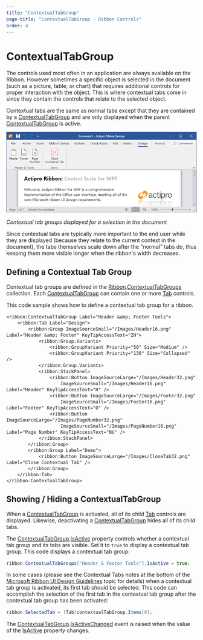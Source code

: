 ```yaml
---
title: "ContextualTabGroup"
page-title: "ContextualTabGroup - Ribbon Controls"
order: 4
---
```

# ContextualTabGroup

The controls used most often in an application are always available on the Ribbon.  However sometimes a specific object is selected in the document (such as a picture, table, or chart) that requires additional controls for proper interaction with the object.  This is where contextual tabs come in since they contain the controls that relate to the selected object.

Contextual tabs are the same as normal tabs except that they are contained by a [ContextualTabGroup](xref:ActiproSoftware.Windows.Controls.Ribbon.Controls.ContextualTabGroup) and are only displayed when the parent [ContextualTabGroup](xref:ActiproSoftware.Windows.Controls.Ribbon.Controls.ContextualTabGroup) is active.

![Screenshot](../../images/contextualtabgroups.png)

*Contextual tab groups displayed for a selection in the document*

Since contextual tabs are typically more important to the end user while they are displayed (because they relate to the current context in the document), the tabs themselves scale down after the "normal" tabs do, thus keeping them more visible longer when the ribbon's width decreases.

## Defining a Contextual Tab Group

Contextual tab groups are defined in the [Ribbon](xref:ActiproSoftware.Windows.Controls.Ribbon.Ribbon).[ContextualTabGroups](xref:ActiproSoftware.Windows.Controls.Ribbon.Ribbon.ContextualTabGroups) collection.  Each [ContextualTabGroup](xref:ActiproSoftware.Windows.Controls.Ribbon.Controls.ContextualTabGroup) can contain one or more [Tab](tab.md) controls.

This code sample shows how to define a contextual tab group for a ribbon.

```xaml
<ribbon:ContextualTabGroup Label="Header &amp; Footer Tools">
	<ribbon:Tab Label="Design">
		<ribbon:Group ImageSourceSmall="/Images/Header16.png" Label="Header &amp; Footer" KeyTipAccessText="ZH">
			<ribbon:Group.Variants>
				<ribbon:GroupVariant Priority="50" Size="Medium" />
				<ribbon:GroupVariant Priority="130" Size="Collapsed" />
			</ribbon:Group.Variants>					
			<ribbon:StackPanel>
				<ribbon:Button ImageSourceLarge="/Images/Header32.png" 
					ImageSourceSmall="/Images/Header16.png" Label="Header" KeyTipAccessText="H" />
				<ribbon:Button ImageSourceLarge="/Images/Footer32.png" 
					ImageSourceSmall="/Images/Footer16.png" Label="Footer" KeyTipAccessText="O" />
				<ribbon:Button ImageSourceLarge="/Images/PageNumber32.png" 
					ImageSourceSmall="/Images/PageNumber16.png" Label="Page Number" KeyTipAccessText="NU" />
			</ribbon:StackPanel>					
		</ribbon:Group>
		<ribbon:Group Label="Demo">
			<ribbon:Button ImageSourceLarge="/Images/CloseTab32.png" Label="Close Contextual Tab" />
		</ribbon:Group>
	</ribbon:Tab>
</ribbon:ContextualTabGroup>
```

## Showing / Hiding a ContextualTabGroup

When a [ContextualTabGroup](xref:ActiproSoftware.Windows.Controls.Ribbon.Controls.ContextualTabGroup) is activated, all of its child [Tab](tab.md) controls are displayed.  Likewise, deactivating a [ContextualTabGroup](xref:ActiproSoftware.Windows.Controls.Ribbon.Controls.ContextualTabGroup) hides all of its child tabs.

The [ContextualTabGroup](xref:ActiproSoftware.Windows.Controls.Ribbon.Controls.ContextualTabGroup).[IsActive](xref:ActiproSoftware.Windows.Controls.Ribbon.Controls.ContextualTabGroup.IsActive) property controls whether a contextual tab group and its tabs are visible.  Set it to `true` to display a contextual tab group.  This code displays a contextual tab group:

```csharp
ribbon.ContextualTabGroups["Header & Footer Tools"].IsActive = true;
```

In some cases (please see the Contextual Tabs notes at the bottom of the [Microsoft Ribbon UI Design Guidelines](../../ribbonui-guidelines.md) topic for details) when a contextual tab group is activated, its first tab should be selected.  This code can accomplish the selection of the first tab in the contextual tab group after the contextual tab group has been activated:

```csharp
ribbon.SelectedTab = (Tab)contextualTabGroup.Items[0];
```

The [ContextualTabGroup](xref:ActiproSoftware.Windows.Controls.Ribbon.Controls.ContextualTabGroup).[IsActiveChanged](xref:ActiproSoftware.Windows.Controls.Ribbon.Controls.ContextualTabGroup.IsActiveChanged) event is raised when the value of the [IsActive](xref:ActiproSoftware.Windows.Controls.Ribbon.Controls.ContextualTabGroup.IsActive) property changes.
